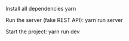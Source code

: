 Install all dependencies
yarn

Run the server (fake REST API):
yarn run server

Start the project:
yarn run dev
